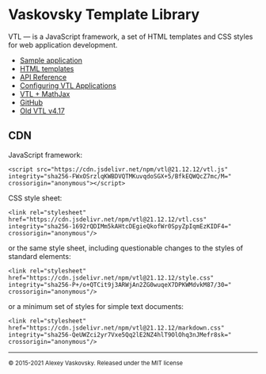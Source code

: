 # Vaskovsky Template Library

VTL &#8212; is a JavaScript framework, a set of HTML templates and CSS styles for web application development.

* [Sample аpplication](sample/en/index.html)
* [HTML templates](html/en/README.html)
* [API Reference](api.md)
* [Configuring VTL Applications](setup.md)
* [VTL + MathJax](mathjax.md)
* [GitHub](https://github.com/vaskovsky/vtl)
* [Old VTL v4.17](http://vaskovsky.net/vtl-4/)

## CDN

JavaScript framework:
```
<script src="https://cdn.jsdelivr.net/npm/vtl@21.12.12/vtl.js" integrity="sha256-FWxOSrzlqKWBDVQTMKuvqdoSGX+5/BfkEQWQcZ7mc/M=" crossorigin="anonymous"></script>
```

CSS style sheet:
```
<link rel="stylesheet" href="https://cdn.jsdelivr.net/npm/vtl@21.12.12/vtl.css" integrity="sha256-1692rQDIMm5kAHtcDEgieQkofWr0SpyZpIqmEzKIDF4=" crossorigin="anonymous"/>
```
or the same style sheet, including questionable changes to the styles of standard elements:
```
<link rel="stylesheet" href="https://cdn.jsdelivr.net/npm/vtl@21.12.12/style.css" integrity="sha256-P+/o+QTCit9j3ARWjAn2ZG0wuqeX7DPKWMdvkM87/30=" crossorigin="anonymous"/>
```
or a minimum set of styles for simple text documents:
```
<link rel="stylesheet" href="https://cdn.jsdelivr.net/npm/vtl@21.12.12/markdown.css" integrity="sha256-QeUWZci2yr7Vxe5Qq2lE2NZ4hlT9OlOhq3nJMefr8sk=" crossorigin="anonymous"/>
```
________________________________________________________________________________
<small>© 2015-2021 Alexey Vaskovsky. Released under the MIT license</small>
<style>pre {white-space: pre-wrap}</style>
